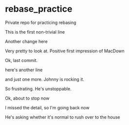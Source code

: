 # rebase_practice
Private repo for practicing rebasing

This is the first non-trivial line

Another change here

Very pretty to look at. Positive first impression of MacDown

Ok, last commit. 

here's another line 

and just one more. Johnny is rocking it. 

So frustrating. He's unstoppable.

Ok, about to stop now

I missed the detail, so I'm going back now

He's asking whether it's normal to rush over to the house